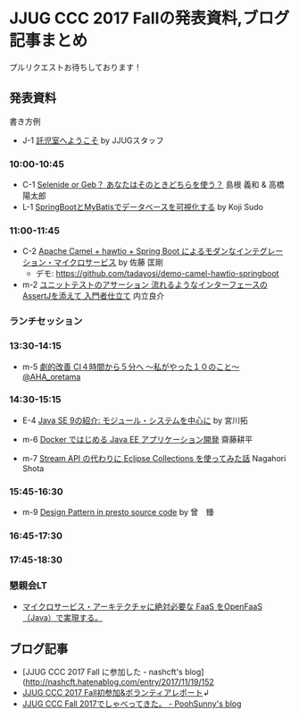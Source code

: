 # JJUG CCC 2017 Fallの発表資料,ブログ記事まとめ

プルリクエストお待ちしております！

## 発表資料
書き方例
- J-1 [託児室へようこそ](http://www.alpha-co.com/) by JJUGスタッフ

### 10:00-10:45
- C-1 [Selenide or Geb？ あなたはそのときどちらを使う？](https://www.slideshare.net/youtaroutakahashi/selenide-or-geb) 島根 義和 & 高橋 陽太郎
- L-1 [SpringBootとMyBatisでデータベースを可視化する](https://speakerdeck.com/higedrum/springboottomybatisdedetabesuwoke-shi-hua-suru) by Koji Sudo

### 11:00-11:45
- C-2 [Apache Camel + hawtio + Spring Boot によるモダンなインテグレーション・マイクロサービス](https://tadayosi.github.io/jjug2017-camel_hawtio_springboot/reveal.js/index.html) by 佐藤 匡剛
    - デモ: https://github.com/tadayosi/demo-camel-hawtio-springboot
- m-2 [ユニットテストのアサーション 流れるようなインターフェースのAssertJを添えて 入門者仕立て](https://www.slideshare.net/RyosukeUchitate/assertj-82260732) 内立良介

### ランチセッション

### 13:30-14:15

- m-5 [劇的改善 CI４時間から５分へ 〜私がやった１０のこと〜](https://www.slideshare.net/aha_oretama/ci-82258405) [@AHA_oretama](https://twitter.com/AHA_oretama)

### 14:30-15:15

- E-4 [Java SE 9の紹介: モジュール・システムを中心に](https://www.slideshare.net/miyakawataku/introduction-of-java-se-9-and-the-module-system) by 宮川拓

- m-6 [Docker ではじめる Java EE アプリケーション開発](https://www.slideshare.net/KoheiSaito2/docker-java-ee-for-jjug-ccc-2017) 齋藤耕平

- m-7 [Stream API の代わりに Eclipse Collections を使ってみた話](http://slides.com/nashcft/jjug_ccc_2017_fall/) Nagahori Shota

### 15:45-16:30
- m-9 [Design Pattern in presto source code]( https://www.slideshare.net/techblogyahoo/design-pattern-in-presto-source-code ) by 曾　臻


### 16:45-17:30

### 17:45-18:30

### 懇親会LT

- [マイクロサービス・アーキテクチャに絶対必要な FaaS をOpenFaaS（Java）で実現する。](https://www.slideshare.net/ukitiyan/faas-openfaasjava)

## ブログ記事

- [JJUG CCC 2017 Fall に参加した - nashcft's blog](http://nashcft.hatenablog.com/entry/2017/11/19/152
- [JJUG CCC 2017 Fall初参加&ボランティアレポート](http://hiroga.hatenablog.com/entry/2017/11/19/165240)↲
- [JJUG CCC Fall 2017でしゃべってきた。 - PoohSunny's blog](http://poohsunny.hatenablog.com/entry/2017/11/20/204820)
